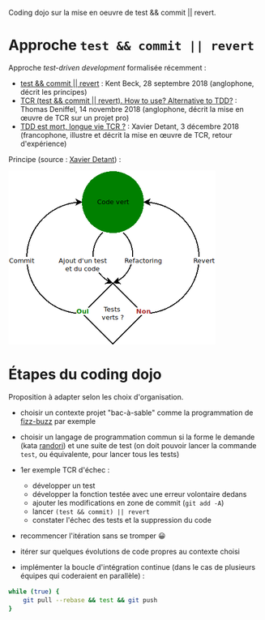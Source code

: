 
Coding dojo sur la mise en oeuvre de test && commit || revert.

# Approche `test && commit || revert`

Approche *test-driven development* formalisée récemment :
* [test && commit || revert](https://medium.com/@kentbeck_7670/test-commit-revert-870bbd756864) : Kent Beck, 28 septembre 2018 (anglophone, décrit les principes)
* [TCR (test && commit || revert). How to use? Alternative to TDD?](https://medium.com/@tdeniffel/tcr-test-commit-revert-a-test-alternative-to-tdd-6e6b03c22bec) : Thomas Deniffel, 14 novembre 2018 (anglophone, décrit la mise en œuvre de TCR sur un projet pro)
* [ TDD est mort, longue vie TCR ?](https://blog.zenika.com/2018/12/03/tdd-est-mort-longue-vie-tcr/) : Xavier Detant, 3 décembre 2018 (francophone, illustre et décrit la mise en œuvre de TCR, retour d'expérience)

Principe (source : [Xavier Detant](https://blog.zenika.com/2018/12/03/tdd-est-mort-longue-vie-tcr/)) :

![](img/tcr.png)

# Étapes du coding dojo

Proposition à adapter selon les choix d'organisation.

* choisir un contexte projet "bac-à-sable" comme la programmation de [fizz-buzz](http://codingdojo.org/kata/FizzBuzz/) par exemple

* choisir un langage de programmation commun si la forme le demande (kata [randori](http://www.codingdojo.org/RandoriKata/)) et une suite de test (on doit pouvoir lancer la commande `test`, ou équivalente, pour lancer tous les tests)

* 1er exemple TCR d'échec :
  * développer un test
  * développer la fonction testée avec une erreur volontaire dedans
  * ajouter les modifications en zone de commit (`git add -A`)
  * lancer `(test && commit) || revert`
  * constater l'échec des tests et la suppression du code

* recommencer l'itération sans se tromper 😀

* itérer sur quelques évolutions de code propres au contexte choisi

* implémenter la boucle d'intégration continue (dans le cas de plusieurs équipes qui coderaient en parallèle) :

```sh
while (true) {
    git pull --rebase && test && git push
}
```